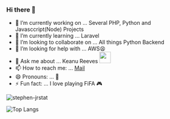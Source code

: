 ### Hi there 👋

<!--
**stephen-jr/stephen-jr** is a ✨ _special_ ✨ repository because its `README.md` (this file) appears on your GitHub profile.

Here are some ideas to get you started:

-->

- 🔭 I’m currently working on ... Several PHP, Python and Javasccript(Node) Projects
- 🌱 I’m currently learning ... Laravel
- 👯 I’m looking to collaborate on ... All things Python Backend
- 🤔 I’m looking for help with ... AWS😫
- 💬 Ask me about ... Keanu Reeves <img style="width:30px;height:30px;" src="https://upload.wikimedia.org/wikipedia/commons/thumb/3/33/Reuni%C3%A3o_com_o_ator_norte-americano_Keanu_Reeves_%2846806576944%29_%28cropped%29.jpg/220px-Reuni%C3%A3o_com_o_ator_norte-americano_Keanu_Reeves_%2846806576944%29_%28cropped%29.jpg">
- 📫 How to reach me: ... [Mail](mailto:stephen24jnr@gmail.com)
- 😄 Pronouns: ... 🤔
- ⚡ Fun fact: ... I love playing FiFA 🎮

<!--### Github Stats -->

![stephen-jrstat](https://github-readme-stats.vercel.app/api?username=stephen-jr&count_private=true&hide=prs,issues,stars&show_icons=true&theme=radical)

![Top Langs](https://github-readme-stats.vercel.app/api/top-langs/?username=stephen-jr&show_icons=true&theme=radical&layout=compact)
